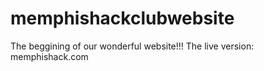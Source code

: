 # memphishackclubwebsite
The beggining of our wonderful website!!!
The live version:
memphishack.com
